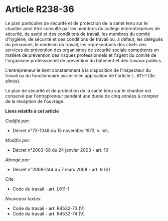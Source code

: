 # Article R238-36

Le plan particulier de sécurité et de protection de la santé tenu sur le chantier peut être consulté par les membres du
collège interentreprises de sécurité, de santé et des conditions de travail, les membres du comité d'hygiène, de sécurité et
des conditions de travail ou, à défaut, les délégués du personnel, le médecin du travail, les représentants des chefs des
services de prévention des organismes de sécurité sociale compétents en matière de prévention des risques professionnels et
l'agent du comité de l'organisme professionnel de prévention du bâtiment et des travaux publics.

L'entrepreneur le tient constamment à la disposition de l'inspecteur du travail ou du fonctionnaire assimilé en application
de l'article L. 611-1 (3e alinéa).

Le plan de sécurité et de protection de la santé tenu sur le chantier est conservé par l'entrepreneur pendant une durée de
cinq années à compter de la réception de l'ouvrage.

**Liens relatifs à cet article**

_Codifié par_:

  - Décret n°73-1048 du 15 novembre 1973, v. init.

_Modifié par_:

  - Décret n°2003-68 du 24 janvier 2003 - art. 10

_Abrogé par_:

  - Décret n°2008-244 du 7 mars 2008 - art. 9 (V)

_Cite_:

  - Code du travail - art. L611-1

_Nouveaux textes_:

  - Code du travail - art. R4532-73 (V)
  - Code du travail - art. R4532-74 (V)
